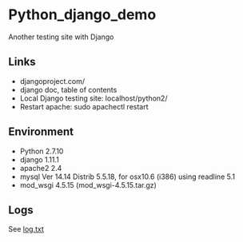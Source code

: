 # Python_django_demo
Another testing site with Django


## Links

- djangoproject.com/
- django doc, table of contents
- Local Django testing site: localhost/python2/
- Restart apache: sudo apachectl restart 


## Environment

- Python 2.7.10
- django 1.11.1
- apache2 2.4
- mysql  Ver 14.14 Distrib 5.5.18, for osx10.6 (i386) using readline 5.1
- mod_wsgi 4.5.15 (mod_wsgi-4.5.15.tar.gz)


## Logs

See <a href="log.txt">log.txt</a>

